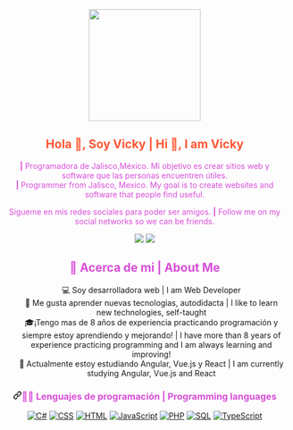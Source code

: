 <div id="header" align="center">
    <img src="https://media3.giphy.com/media/scZPhLqaVOM1qG4lT9/giphy.gif?cid=ecf05e4738lt8r5c5ilkru7wjdmzec96bviilk7syq6dj0k8&rid=giphy.gif"
        width="200" />
    </br>
    <h2 align="center" style="color:rgb(255, 87, 51)">Hola 👋, Soy Vicky <b>|</b> Hi 👋, I am Vicky </h2>
    <p align="center" style="color:rgb(216, 78, 216)"><b>|</b> Programadora de Jalisco,México. Mi objetivo es crear sitios web
        y software que las personas encuentren útiles. <br> <b>|</b> Programmer from Jalisco, Mexico. My goal is to create websites and software that people find useful. </p>
    <p align="center" style="color:rgb(216, 78, 216)">  </p>
    <p align="center" style="color:rgb(216, 78, 216)"> Sigueme en mis redes sociales para poder ser amigos. <b>|</b> Follow me on my social networks so we can be friends.</p>
    <p align="center">
        <a href="https://www.linkedin.com/in/victoriaharohuanaco/" style="text-decoration:none" target="_blank">
<img src ="https://user-images.githubusercontent.com/7103516/227753857-dfe3d341-ac02-4684-a8b1-d9eda04fa9d6.svg"
        </a>
        <a href="https://www.instagram.com/soy_vicky_haro/" style="text-decoration:none" target="_blank">
          <img src ="https://user-images.githubusercontent.com/7103516/227753849-32c23cd0-9f7e-4306-aa14-6144a4ec4819.svg"
  </a>
    </p>
    <h2 style="color:rgb(216, 78, 216)"><g-emoji class="g-emoji" alias="book"
            fallback-src="https://github.githubassets.com/images/icons/emoji/unicode/1f4d6.png">📖</g-emoji>
        Acerca de mi | About Me</h2>
    <p>
    <ul style="list-style: none">
        <li><g-emoji class="g-emoji" alias="computer"
                fallback-src="https://github.githubassets.com/images/icons/emoji/unicode/1f4bb.png">💻</g-emoji>
            Soy desarrolladora web | I am Web Developer</li>
        <li><g-emoji class="g-emoji" alias="art"
                fallback-src="https://github.githubassets.com/images/icons/emoji/unicode/1f3a8.png">🎨</g-emoji>
            Me gusta aprender nuevas tecnologias, autodidacta | I like to learn new technologies, self-taught</li>
        <li><g-emoji class="g-emoji" alias="mortar_board"
                fallback-src="https://github.githubassets.com/images/icons/emoji/unicode/1f393.png">🎓</g-emoji>¡Tengo
            mas de 8 años de experiencia practicando programación y siempre estoy aprendiendo y
            mejorando! | I have more than 8 years of experience practicing programming and I am always learning and improving!</li>
        <li>🌱 Actualmente estoy estudiando Angular, Vue.js y React | I am currently studying Angular, Vue.js and React</li>
    </ul>
    </p>
    <h3 dir="auto" style="color:rgb(216, 78, 216)"><a id="user-content--programming-and-markup-languages" class="anchor"
            aria-hidden="true" href="#-programming-and-markup-languages"><svg class="octicon octicon-link"
                viewBox="0 0 16 16" version="1.1" width="16" height="16" aria-hidden="true">
                <path
                    d="m7.775 3.275 1.25-1.25a3.5 3.5 0 1 1 4.95 4.95l-2.5 2.5a3.5 3.5 0 0 1-4.95 0 .751.751 0 0 1 .018-1.042.751.751 0 0 1 1.042-.018 1.998 1.998 0 0 0 2.83 0l2.5-2.5a2.002 2.002 0 0 0-2.83-2.83l-1.25 1.25a.751.751 0 0 1-1.042-.018.751.751 0 0 1-.018-1.042Zm-4.69 9.64a1.998 1.998 0 0 0 2.83 0l1.25-1.25a.751.751 0 0 1 1.042.018.751.751 0 0 1 .018 1.042l-1.25 1.25a3.5 3.5 0 1 1-4.95-4.95l2.5-2.5a3.5 3.5 0 0 1 4.95 0 .751.751 0 0 1-.018 1.042.751.751 0 0 1-1.042.018 1.998 1.998 0 0 0-2.83 0l-2.5 2.5a1.998 1.998 0 0 0 0 2.83Z">
                </path>
            </svg></a><g-emoji class="g-emoji" alias="man_technologist"
            fallback-src="https://github.githubassets.com/images/icons/emoji/unicode/1f468-1f4bb.png">👨‍💻</g-emoji>
        Lenguajes de programación | Programming languages</h3>
    <p dir="auto">
        <a href="https://github.com/search?q=user%3ADenverCoder1+language%3Acsharp"><img alt="C#"
                src="https://camo.githubusercontent.com/c13d1b8966eaf8426913512362717201d5169615236c889db83572358b97f5f7/68747470733a2f2f637573746f6d2d69636f6e2d6261646765732e64656d6f6c61622e636f6d2f62616467652f432532332d3638323137412e7376673f6c6f676f3d637332266c6f676f436f6c6f723d7768697465"
                data-canonical-src="https://custom-icon-badges.demolab.com/badge/C%23-68217A.svg?logo=cs2&amp;logoColor=white"
                style="max-width: 100%;"></a>
        <a href="https://github.com/search?q=user%3ADenverCoder1+language%3Acss"><img alt="CSS"
                src="https://camo.githubusercontent.com/53132716f8ed401a79d8c0980b9666b6cd8ce8e7faed1beeb328f821b44850bc/68747470733a2f2f696d672e736869656c64732e696f2f62616467652f4353532d3135373242362e7376673f6c6f676f3d63737333266c6f676f436f6c6f723d7768697465"
                data-canonical-src="https://img.shields.io/badge/CSS-1572B6.svg?logo=css3&amp;logoColor=white"
                style="max-width: 100%;"></a>
        <a href="https://github.com/search?q=user%3ADenverCoder1+language%3Ahtml"><img alt="HTML"
                src="https://camo.githubusercontent.com/b4c648ad32f8f9f7c328a4dd59b5df0eb2a4e2623095e31d059f026979129491/68747470733a2f2f696d672e736869656c64732e696f2f62616467652f48544d4c2d4533344632362e7376673f6c6f676f3d68746d6c35266c6f676f436f6c6f723d7768697465"
                data-canonical-src="https://img.shields.io/badge/HTML-E34F26.svg?logo=html5&amp;logoColor=white"
                style="max-width: 100%;"></a>
        <a href="https://github.com/search?q=user%3ADenverCoder1+language%3Ajavascript"><img alt="JavaScript"
                src="https://camo.githubusercontent.com/9a794a64d79bb070a8009cf27eb31c989d09d43a65f95362c88ed6c28218319b/68747470733a2f2f696d672e736869656c64732e696f2f62616467652f4a6176615363726970742d4637444631452e7376673f6c6f676f3d6a617661736372697074266c6f676f436f6c6f723d626c61636b"
                data-canonical-src="https://img.shields.io/badge/JavaScript-F7DF1E.svg?logo=javascript&amp;logoColor=black"
                style="max-width: 100%;"></a>
        <a href="https://github.com/search?q=user%3ADenverCoder1+language%3Aphp"><img alt="PHP"
                src="https://camo.githubusercontent.com/08f504258b33496b9eb2ad3145dec07f07e8ed7066f3227a716dd6c75edf76ab/68747470733a2f2f696d672e736869656c64732e696f2f62616467652f5048502d3737374242342e7376673f6c6f676f3d706870266c6f676f436f6c6f723d7768697465"
                data-canonical-src="https://img.shields.io/badge/PHP-777BB4.svg?logo=php&amp;logoColor=white"
                style="max-width: 100%;"></a>
        <a href="https://github.com/search?q=user%3ADenverCoder1+language%3Asql"><img alt="SQL"
                src="https://camo.githubusercontent.com/4ed1fe3ec872f44fe743932bcf4eb6d18ad8568e8d6d19e16d8d96864f6acd33/68747470733a2f2f637573746f6d2d69636f6e2d6261646765732e64656d6f6c61622e636f6d2f62616467652f53514c2d3032354538432e7376673f6c6f676f3d6461746162617365266c6f676f436f6c6f723d7768697465"
                data-canonical-src="https://custom-icon-badges.demolab.com/badge/SQL-025E8C.svg?logo=database&amp;logoColor=white"
                style="max-width: 100%;"></a>
        <a href="https://github.com/search?q=user%3ADenverCoder1+language%3AtypeScript"><img alt="TypeScript"
                src="https://camo.githubusercontent.com/11c819f21e728e3ba177845a8c9099c63424415008d291a66921165456cf1c49/68747470733a2f2f696d672e736869656c64732e696f2f62616467652f547970655363726970742d3030374143432e7376673f6c6f676f3d74797065736372697074266c6f676f436f6c6f723d7768697465"
                data-canonical-src="https://img.shields.io/badge/TypeScript-007ACC.svg?logo=typescript&amp;logoColor=white"
                style="max-width: 100%;"></a>
    </p>
</div>

